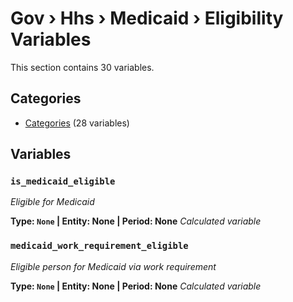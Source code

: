# Gov › Hhs › Medicaid › Eligibility Variables

This section contains 30 variables.

## Categories

- [Categories](categories/index.md) (28 variables)

## Variables

### `is_medicaid_eligible`
*Eligible for Medicaid*

**Type: `None` | Entity: None | Period: None**
*Calculated variable*

### `medicaid_work_requirement_eligible`
*Eligible person for Medicaid via work requirement*

**Type: `None` | Entity: None | Period: None**
*Calculated variable*

